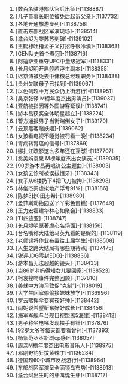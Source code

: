 
1. [数百名驻港部队官兵出征]-[1138887]
1. [儿子董事长职位被免后起诉父亲]-[1137732]
1. [各地开通旅游专列]-[1138758]
1. [直击东部战区军演现场]-[1138514]
1. [澹台烬为黎苏苏刻碑]-[1139102]
1. [王鹤棣吐槽孟子义打招呼很冷漠]-[1138363]
1. [GEN队史首个春冠]-[1138716]
1. [阿迪萨亚重夺UFC中量级冠军]-[1138331]
1. [长月烬明开启般若浮生副本]-[1138355]
1. [迟京涛被免去中储粮总经理职务]-[1138438]
1. [贵州失联母子已找到]-[1139067]
1. [以色列超十万民众仍上街游行]-[1138951]
1. [吴京张译 M榜年度杰出男演员]-[1139037]
1. [亚航被指因等外国游客延误]-[1138741]
1. [游本昌获奖全体明星起立]-[1138224]
1. [警方通报男子当街踹倒女子]-[1139170]
1. [云顶黑客赌妖姬]-[1139062]
1. [女孩看电视不睡觉被罚看一晚]-[1138234]
1. [胃病转胃癌的信号]-[1137869]
1. [娜扎江疏影这么多年还在互怼]-[1137707]
1. [奚美娟袁泉 M榜年度杰出女演员]-[1139035]
1. [90岁游本昌再唱济公主题曲]-[1138003]
1. [女孩去诊所被误拔恒牙]-[1138343]
1. [女子从6楼扔下4把飞刀被拘]-[1138298]
1. [林俊杰买虚拟地产浮亏91%]-[1138186]
1. [陈梦3比0田志希]-[1138980]
1. [孟菲斯动物园送丫丫彩色蛋糕]-[1137649]
1. [王力宏霍建华林心如聚会]-[1138833]
1. [T1四连亚]-[1138747]
1. [长月烬明原著虐心名场面]-[1138156]
1. [台名嘴称大陆给马英九看的是假的]-[1138119]
1. [老师误将作业布置给上届学生]-[1138508]
1. [人生之路大结局有哪些期待点]-[1137475]
1. [锐评JDG零封EDG]-[1138836]
1. [游本昌无法超越的镜头]-[1138433]
1. [当86岁老妈得知女儿要回家]-[1138523]
1. [柯哀接吻事件完整回顾]-[1137810]
1. [美就中方演习敦促“克制”]-[1138019]
1. [大学生回家偷偷接妹妹放学]-[1136996]
1. [罗云熙挥伞变冥夜好帅]-[1138442]
1. [闫妮说希望靳东好好成长]-[1138456]
1. [海军军舰与台舰目视距离5海里]-[1138412]
1. [男子称坐电梯发现扶手有针]-[1137876]
1. [92岁太爷爷每天都要看曾孙]-[1137893]
1. [杨紫范丞丞新剧cp感]-[1138057]
1. [周深M榜年度杰出电影音乐人]-[1138975]
1. [邓刚野钓狂拔黄辣丁]-[1136234]
1. [德国超60个城市反战游行]-[1138964]
1. [东部战区军演呈全面锁岛布势]-[1138913]
1. [澹台烬出生时的牙叫诞生牙]-[1138717]